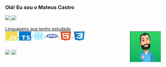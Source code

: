 ### Olá! Eu sou o Mateus Castro

 <div>
  <a href="https://www.linkedin.com/in/mateus-castro-b49559169/">
  <img height="180em" src="https://github-readme-stats.vercel.app/api?username=MateusCastro2203&show_icons=true&theme=dark&include_all_commits=true&count_private=true&show_icons=true"/>
  <img height="180em" src="https://github-readme-stats.vercel.app/api/top-langs/?username=MateusCastro2203&layout=compact&langs_count=7&theme=dark&show_icons=true"/>
</div>
  <div style="display: inline_block"><br>
   Linguagens que tenho estudado <br>
  <img align="center" alt="Mateus-Js" height="30" width="40" src="https://raw.githubusercontent.com/devicons/devicon/master/icons/javascript/javascript-plain.svg">
  <img align="center" alt="Mateus-Ts" height="30" width="40" src="https://raw.githubusercontent.com/devicons/devicon/master/icons/typescript/typescript-plain.svg">
  <img align="center" alt="Mateus-React" height="30" width="40" src="https://raw.githubusercontent.com/devicons/devicon/master/icons/react/react-original.svg">
  <img align="center" alt="Mateus-PHP" height="30" width="40" src="https://github.com/MateusCastro2203/MeuSite/blob/master/Site/img/php.png">
   <img align="center" alt="Mateus-HTML" height="30" width="40" src="https://raw.githubusercontent.com/devicons/devicon/master/icons/html5/html5-original.svg">
  <img align="center" alt="Mateus-CSS" height="30" width="40" src="https://raw.githubusercontent.com/devicons/devicon/master/icons/css3/css3-original.svg">
 
 

   <img align="right"  height="100" width="100" alt="Mateus-yoda" src="https://github.com/MateusCastro2203/MeuSite/blob/master/Site/img/WhatsApp%20Image%202021-08-13%20at%2015.39.18.jpeg">
</div>
  
  ##
  
  <div>
  <a href = "mailto:mateustcastro@gmail.com"><img src="https://img.shields.io/badge/-Gmail-%23333?style=for-the-badge&logo=gmail&logoColor=white" target="_blank"></a>
  <a href="https://www.linkedin.com/in/mateus-castro-b49559169" target="_blank"><img src="https://img.shields.io/badge/-LinkedIn-%230077B5?style=for-the-badge&logo=linkedin&logoColor=white" target="_blank"></a> 
  </div>

